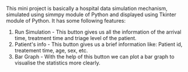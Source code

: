 This mini project is basically a hospital data simulation mechanism, simulated using simmpy module of Python and displayed using Tkinter module of Python.
It has some following features:
1. Run Simulation - This button gives us all the information of the arrival time, treatment time and triage level of the patient.
2. Patient's info - This button gives us a brief information like: Patient id, treatement time, age, sex, etc.
3. Bar Graph - With the help of this button we can plot a bar graph to visualise the statistics more clearly.
